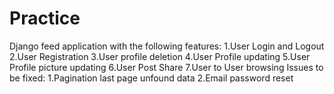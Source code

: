 # Practice
Django feed application with the following features:
  1.User Login and Logout
  2.User Registration
  3.User profile deletion
  4.User Profile updating
  5.User Profile picture updating
  6.User Post Share
  7.User to User browsing
Issues to be fixed:
1.Pagination last page unfound data
2.Email password reset
